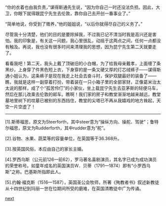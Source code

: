 
“你的衣着也由我负责，”谋得斯通先生说，“因为你自己一时还没法负担。因此，大卫，你眼下就得跟昆宁先生去伦敦，靠你自己去开创一番事业了。”

“简单地说，你受到了赡养，”他的姐姐说，“以后你就得尽自己的义务了。”

尽管我十分清楚，他们的目的是要除掉我，不过我已记不清当时我是高兴还是害怕。我的印象是，有关这一问题，我心里很乱，动摇于这两点之间，任何一点都没有触及。再说，我也没有很多时间来清理我的思想，因为昆宁先生第二天就要走了。

看看我吧！第二天，我头上戴了顶破旧的小白帽，为了给我母亲戴孝，上面缠了条黑纱，上身穿了件黑色短上衣，下身穿的是一条又硬又厚的灯芯绒裤子——谋得斯通小姐认为，这条裤子是现在我走上社会去奋斗时，保护双腿最好的装备了——瞧，我就是这样一副穿着打扮，带着装在一只小箱子里的全部家财，正像葛米治太太说的那样，成了个“孤苦伶仃”的小家伙，坐上载昆宁先生去亚茅斯的轻便马车，然后在那儿改乘去伦敦的邮车。瞧啊！我们家的房子和教堂渐渐地越来越远，教堂墓地里树下的坟墓已被别的东西挡住，教堂的尖塔已不再从我嬉戏的地方耸起，天空一片空虚了！

* * *

[1].斯蒂福思，原文为Steerforth，其中steer意为“操纵方向、操舵、驾驶”；鲁特尔福思，原文为Rudderforth，其中rudder意为“舵”。

[2].谷物、水果、蔬菜等的容量单位，在英国等于36.368升。

[3].按英国风俗，本应由自己的家长主婚。

[4].罗西乌斯（公元前126—前62），罗马著名喜剧演员，其名字已成为成功演员的荣誉称号。如童年成名的英国演员W．贝蒂（1791—1874）即有“小罗西乌斯”之称。巴基斯所指即此人。

[5].约翰·福克斯（1516—1587），英国圣公会牧师，所著《殉教者书》叙述新教徒从十四世纪到玛丽一世在位期间所受的磨难，在英国清教徒中广为传诵。

[next](page152)